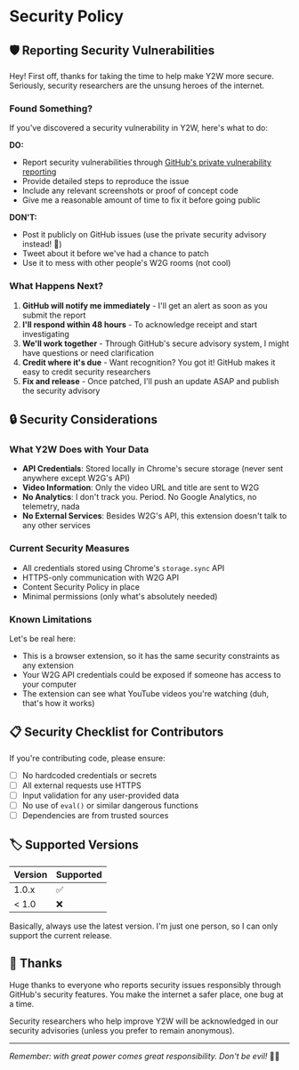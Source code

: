 # Security Policy

## 🛡️ Reporting Security Vulnerabilities

Hey! First off, thanks for taking the time to help make Y2W more secure. Seriously, security researchers are the unsung heroes of the internet.

### Found Something?

If you've discovered a security vulnerability in Y2W, here's what to do:

**DO:**
- Report security vulnerabilities through [GitHub's private vulnerability reporting](https://github.com/fedevgonzalez/youtube-to-w2g/security/advisories/new)
- Provide detailed steps to reproduce the issue
- Include any relevant screenshots or proof of concept code
- Give me a reasonable amount of time to fix it before going public

**DON'T:**
- Post it publicly on GitHub issues (use the private security advisory instead! 🙏)
- Tweet about it before we've had a chance to patch
- Use it to mess with other people's W2G rooms (not cool)

### What Happens Next?

1. **GitHub will notify me immediately** - I'll get an alert as soon as you submit the report
2. **I'll respond within 48 hours** - To acknowledge receipt and start investigating
3. **We'll work together** - Through GitHub's secure advisory system, I might have questions or need clarification
4. **Credit where it's due** - Want recognition? You got it! GitHub makes it easy to credit security researchers
5. **Fix and release** - Once patched, I'll push an update ASAP and publish the security advisory

## 🔒 Security Considerations

### What Y2W Does with Your Data

- **API Credentials**: Stored locally in Chrome's secure storage (never sent anywhere except W2G's API)
- **Video Information**: Only the video URL and title are sent to W2G
- **No Analytics**: I don't track you. Period. No Google Analytics, no telemetry, nada
- **No External Services**: Besides W2G's API, this extension doesn't talk to any other services

### Current Security Measures

- All credentials stored using Chrome's `storage.sync` API
- HTTPS-only communication with W2G API  
- Content Security Policy in place
- Minimal permissions (only what's absolutely needed)

### Known Limitations

Let's be real here:
- This is a browser extension, so it has the same security constraints as any extension
- Your W2G API credentials could be exposed if someone has access to your computer
- The extension can see what YouTube videos you're watching (duh, that's how it works)

## 📋 Security Checklist for Contributors

If you're contributing code, please ensure:
- [ ] No hardcoded credentials or secrets
- [ ] All external requests use HTTPS
- [ ] Input validation for any user-provided data
- [ ] No use of `eval()` or similar dangerous functions
- [ ] Dependencies are from trusted sources

## 🏷️ Supported Versions

| Version | Supported          |
| ------- | ------------------ |
| 1.0.x   | :white_check_mark: |
| < 1.0   | :x:                |

Basically, always use the latest version. I'm just one person, so I can only support the current release.

## 🙏 Thanks

Huge thanks to everyone who reports security issues responsibly through GitHub's security features. You make the internet a safer place, one bug at a time.

Security researchers who help improve Y2W will be acknowledged in our security advisories (unless you prefer to remain anonymous).

---

_Remember: with great power comes great responsibility. Don't be evil!_ 🦸‍♀️
